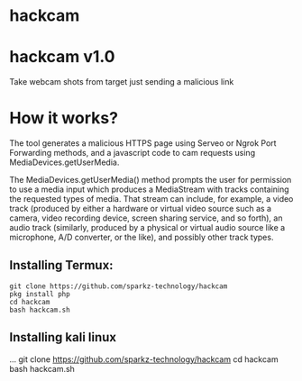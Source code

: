 # hackcam
# hackcam v1.0
Take webcam shots from target just sending a malicious link



# How it works?
<p>The tool generates a malicious HTTPS page using Serveo or Ngrok Port Forwarding methods, and a javascript code to cam requests using MediaDevices.getUserMedia. </p>

<p>The MediaDevices.getUserMedia() method prompts the user for permission to use a media input which produces a MediaStream with tracks containing the requested types of media. That stream can include, for example, a video track (produced by either a hardware or virtual video source such as a camera, video recording device, screen sharing service, and so forth), an audio track (similarly, produced by a physical or virtual audio source like a microphone, A/D converter, or the like), and possibly other track types. </p>



## Installing Termux:

```
git clone https://github.com/sparkz-technology/hackcam
pkg install php
cd hackcam
bash hackcam.sh
```
## Installing kali linux
...
git clone https://github.com/sparkz-technology/hackcam
cd hackcam
bash hackcam.sh
```
